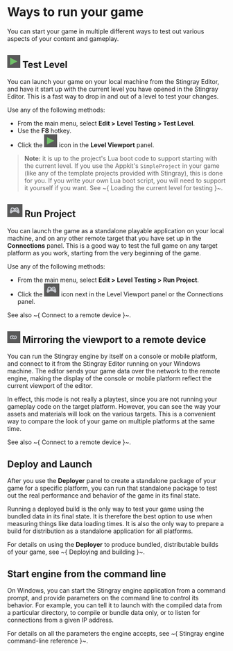 # Ways to run your game

You can start your game in multiple different ways to test out various aspects of your content and gameplay.

## ![Play](../images/icon_Play.png) Test Level

You can launch your game on your local machine from the Stingray Editor, and have it start up with the current level you have opened in the Stingray Editor. This is a fast way to drop in and out of a level to test your changes.

Use any of the following methods:

-	From the main menu, select **Edit > Level Testing > Test Level**.
-	Use the **F8** hotkey.
-	Click the ![Play](../images/icon_Play.png) icon in the **Level Viewport** panel.

> **Note:** it is up to the project's Lua boot code to support starting with the current level. If you use the Appkit's `SimpleProject` in your game (like any of the template projects provided with Stingray), this is done for you. If you write your own Lua boot script, you will need to support it yourself if you want. See ~{ Loading the current level for testing }~.

## ![Run](../images/icon_playGame.png) Run Project

You can launch the game as a standalone playable application on your local machine, and on any other remote target that you have set up in the **Connections** panel. This is a good way to test the full game on any target platform as you work, starting from the very beginning of the game.

Use any of the following methods:

-	From the main menu, select **Edit > Level Testing > Run Project**.
-	Click the ![Run](../images/icon_playGame.png) icon next in the Level Viewport panel or the Connections panel.

See also ~{ Connect to a remote device }~.

## ![Link](../images/icon_linkConsole.png) Mirroring the viewport to a remote device

You can run the Stingray engine by itself on a console or mobile platform, and connect to it from the Stingray Editor running on your Windows machine. The editor sends your game data over the network to the remote engine, making the display of the console or mobile platform reflect the current viewport of the editor.

In effect, this mode is not really a playtest, since you are not running your gameplay code on the target platform. However, you can see the way your assets and materials will look on the various targets. This is a convenient way to compare the look of your game on multiple platforms at the same time.

See also ~{ Connect to a remote device }~.

## Deploy and Launch

After you use the **Deployer** panel to create a standalone package of your game for a specific platform, you can run that standalone package to test out the real performance and behavior of the game in its final state.

Running a deployed build is the only way to test your game using the bundled data in its final state. It is therefore the best option to use when measuring things  like data loading times. It is also the only way to prepare a build for distribution as a standalone application for all platforms.

For details on using the **Deployer** to produce bundled, distributable builds of your game, see ~{ Deploying and building }~.

## Start engine from the command line

On Windows, you can start the Stingray engine application from a command prompt, and provide parameters on the command line to control its behavior. For example, you can tell it to launch with the compiled data from a particular directory, to compile or bundle data only, or to listen for connections from a given IP address.

For details on all the parameters the engine accepts, see ~{ Stingray engine command-line reference }~.
